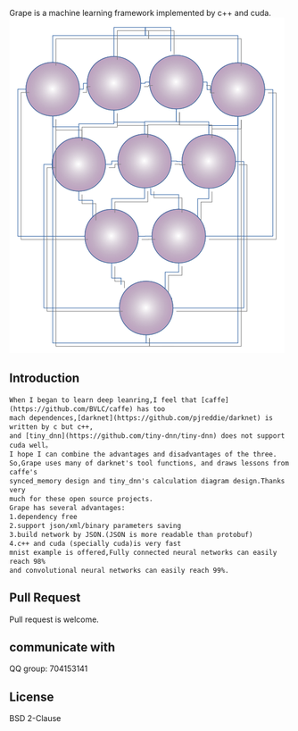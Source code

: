<bold>Grape is a machine learning framework implemented by c++ and cuda.</bold><br />
![LOGO](/doc/pics/logo.png)<br />

## Introduction
    When I began to learn deep leanring,I feel that [caffe](https://github.com/BVLC/caffe) has too 
    mach dependences,[darknet](https://github.com/pjreddie/darknet) is written by c but c++,
    and [tiny_dnn](https://github.com/tiny-dnn/tiny-dnn) does not support cuda well。
    I hope I can combine the advantages and disadvantages of the three.
    So,Grape uses many of darknet's tool functions, and draws lessons from caffe's 
    synced_memory design and tiny_dnn's calculation diagram design.Thanks very 
    much for these open source projects.
    Grape has several advantages:
    1.dependency free
    2.support json/xml/binary parameters saving
    3.build network by JSON.(JSON is more readable than protobuf)
    4.c++ and cuda (specially cuda)is very fast
    mnist example is offered,Fully connected neural networks can easily reach 98% 
    and convolutional neural networks can easily reach 99%.

## Pull Request
Pull request is welcome.

## communicate with
QQ group: 704153141  

## License
BSD 2-Clause

